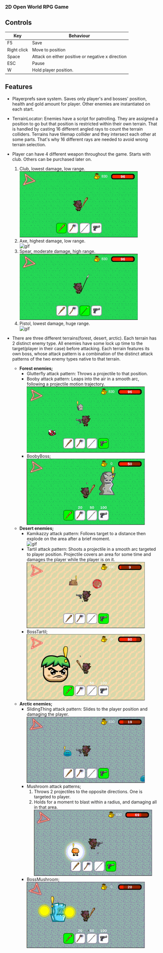 ### 2D Open World RPG Game

## Controls
|     Key     |     Behaviour    |
|-------------|------------------|
| F5          |        Save      |
| Right click | Move to position |
| Space       | Attack on either positive or negative x direction |
| ESC         | Pause |
| W           | Hold player position. |

## Features
- Playerprefs save system. Saves only player's and bosses' position, health and gold amount for player. 
Other enemies are instantiated on each start.
- TerrainLocator: Enemies have a script for patrolling. They are assigned a position to go but that position is 
restricted within their own terrain. That is handled by casting 16 different angled rays to count the terrain 
colliders. Terrains have tilemap collider and they intersect each other at some parts. That's why 16 different
rays are needed to avoid wrong terrain selection.
- Player can have 4 different weapon throughout the game. Starts with club. Others can be purchased later on.
  1. Club, lowest damage, low range.  
  ![gif](gifs/baston.gif)
  2. Axe, highest damage, low range.  
  ![gif](gifs/axe.gif)
  3. Spear, moderate damage, high range.  
  ![gif](gifs/spear.gif)  
  4. Pistol, lowest damage, huge range.  
  ![gif](gifs/pistol.gif)

- There are three different terrains(forest, desert, arctic). Each terrain has 2 distinct enemy type. All enemies have some 
lock up time to the target(player in their case) before attacking. Each terrain features its own boss, whose
attack pattern is a combination of the distinct attack patterns of the two enemy types native to that terrain.
  - **Forest enemies;**
    - Glutterfly attack pattern: Throws a projectile to that position.
    - Booby attack pattern: Leaps into the air in a smooth arc, following a projectile motion trajectory.  
    ![gif](gifs/booby.gif)
    - BoobyBoss;  
     ![gif](gifs/boobyBoss.gif)
  - **Desert enemies;**
    - Kamikazzy attack pattern: Follows target to a distance then explode on the area after a brief moment.  
    ![gif](gifs/kamikazzy.gif)
    - Tartil attack pattern: Shoots a projectile in a smooth arc targeted to player position. Projectile covers 
      an area for some time and damages the player while the player is on it.  
    ![gif](gifs/tartil.gif)
    - BossTartil;  
     ![gif](gifs/bossTartil.gif)
  - **Arctic enemies;**
    - SlidingThing attack pattern: Slides to the player position and damaging the player.  
    ![gif](gifs/slidingThing.gif)
    - Mushroom attack patterns;
      1. Throws 2 projectiles to the opposite directions. One is targeted to player.
      2. Holds for a moment to blast within a radius, and damaging all in that area.  
    ![gif](gifs/mushroom.gif)
    - BossMushroom;  
     ![gif](gifs/bossMushroom.gif)
